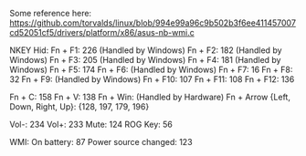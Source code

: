 Some reference here: https://github.com/torvalds/linux/blob/994e99a96c9b502b3f6ee411457007cd52051cf5/drivers/platform/x86/asus-nb-wmi.c

NKEY Hid:
Fn + F1: 226 (Handled by Windows)
Fn + F2: 182 (Handled by Windows)
Fn + F3: 205 (Handled by Windows)
Fn + F4: 181 (Handled by Windows)
Fn + F5: 174
Fn + F6: (Handled by Windows)
Fn + F7: 16
Fn + F8: 32
Fn + F9: (Handled by Windows)
Fn + F10: 107
Fn + F11: 108
Fn + F12: 136

Fn + C: 158
Fn + V: 138
Fn + Win: (Handled by Hardware)
Fn + Arrow {Left, Down, Right, Up}: {128, 197, 179, 196}

Vol-: 234
Vol+: 233
Mute: 124
ROG Key: 56

WMI:
On battery: 87
Power source changed: 123